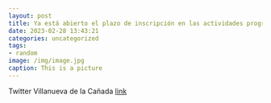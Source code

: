 ```yaml
---
layout: post
title: Ya está abierto el plazo de inscripción en las actividades programadas en el marco de las Jornadas por la IgualdadDeOportunidad...
date: 2023-02-28 13:43:21
categories: uncategorized
tags:
- random
image: /img/image.jpg
caption: This is a picture
---
```

Twitter Villanueva de la Cañada [link](https://twitter.com/AytoVDLCanada/status/1630200199388749825)
